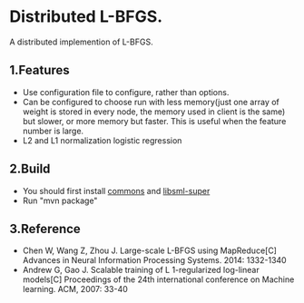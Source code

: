 Distributed L-BFGS.
==================================
  A distributed implemention of L-BFGS.

1.Features
-----------------------------------
* Use configuration file to configure, rather than options.</br>
* Can be configured to choose run with less memory(just one array of weight is stored in every node, the memory used in client is the same) but slower, or more memory but faster.
This is useful when the feature number is large.
* L2 and L1 normalization logistic regression</br>

2.Build
-----------------------------------
* You should first install [commons](https://github.com/libsml/libsml/tree/master/commons) and [libsml-super](https://github.com/libsml/libsml/tree/master/libsml-super)</br>
* Run "mvn package"

3.Reference
-----------------------------------
* Chen W, Wang Z, Zhou J. Large-scale L-BFGS using MapReduce[C] Advances in Neural Information Processing Systems. 2014: 1332-1340
* Andrew G, Gao J. Scalable training of L 1-regularized log-linear models[C] Proceedings of the 24th international conference on Machine learning. ACM, 2007: 33-40